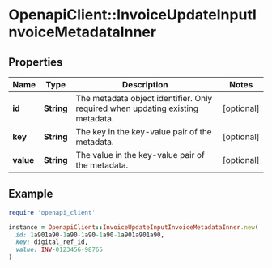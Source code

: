 # OpenapiClient::InvoiceUpdateInputInvoiceMetadataInner

## Properties

| Name | Type | Description | Notes |
| ---- | ---- | ----------- | ----- |
| **id** | **String** | The metadata object identifier. Only required when updating existing metadata. | [optional] |
| **key** | **String** | The key in the key-value pair of the metadata. | [optional] |
| **value** | **String** | The value in the key-value pair of the metadata. | [optional] |

## Example

```ruby
require 'openapi_client'

instance = OpenapiClient::InvoiceUpdateInputInvoiceMetadataInner.new(
  id: 1a901a90-1a90-1a90-1a90-1a901a901a90,
  key: digital_ref_id,
  value: INV-0123456-98765
)
```

